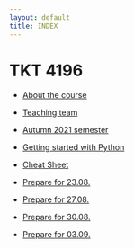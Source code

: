 ```yaml
---
layout: default
title: INDEX
---
```


TKT 4196
========

-   [About the course](about)

-   [Teaching team](team)

-   [Autumn 2021 semester](fall2021)

-   [Getting started with Python](GetStartedPython)

-   [Cheat Sheet](CheatSheet)

-   [Prepare for 23.08.](read_pre_23_08)

-   [Prepare for 27.08.](read_pre_2708)

-   [Prepare for 30.08.](read_pre_3008)

-   [Prepare for 03.09.](read_pre0309)
